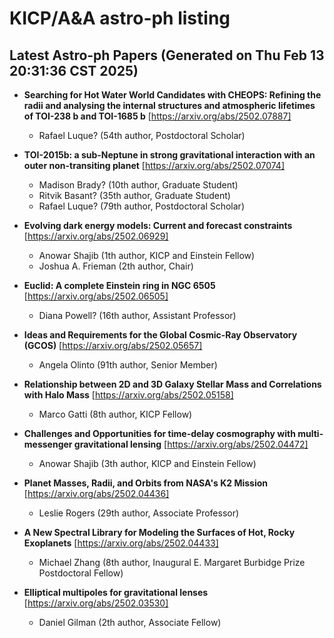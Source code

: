 # KICP/A&A astro-ph listing

## Latest Astro-ph Papers (Generated on Thu Feb 13 20:31:36 CST 2025)

- **Searching for Hot Water World Candidates with CHEOPS: Refining the radii and analysing the internal structures and atmospheric lifetimes of TOI-238 b and TOI-1685 b**
[https://arxiv.org/abs/2502.07887]
  + Rafael Luque? (54th author, Postdoctoral Scholar)

- **TOI-2015b: a sub-Neptune in strong gravitational interaction with an outer non-transiting planet**
[https://arxiv.org/abs/2502.07074]
  + Madison Brady? (10th author, Graduate Student)
  + Ritvik Basant? (35th author, Graduate Student)
  + Rafael Luque? (79th author, Postdoctoral Scholar)

- **Evolving dark energy models: Current and forecast constraints**
[https://arxiv.org/abs/2502.06929]
  + Anowar Shajib (1th author, KICP and Einstein Fellow)
  + Joshua A. Frieman (2th author, Chair)

- **Euclid: A complete Einstein ring in NGC 6505**
[https://arxiv.org/abs/2502.06505]
  + Diana Powell? (16th author, Assistant Professor)

- **Ideas and Requirements for the Global Cosmic-Ray Observatory (GCOS)**
[https://arxiv.org/abs/2502.05657]
  + Angela Olinto (91th author, Senior Member)

- **Relationship between 2D and 3D Galaxy Stellar Mass and Correlations with Halo Mass**
[https://arxiv.org/abs/2502.05158]
  + Marco Gatti (8th author, KICP Fellow)

- **Challenges and Opportunities for time-delay cosmography with multi-messenger gravitational lensing**
[https://arxiv.org/abs/2502.04472]
  + Anowar Shajib (3th author, KICP and Einstein Fellow)

- **Planet Masses, Radii, and Orbits from NASA's K2 Mission**
[https://arxiv.org/abs/2502.04436]
  + Leslie Rogers (29th author, Associate Professor)

- **A New Spectral Library for Modeling the Surfaces of Hot, Rocky Exoplanets**
[https://arxiv.org/abs/2502.04433]
  + Michael Zhang (8th author, Inaugural E. Margaret Burbidge Prize Postdoctoral Fellow)

- **Elliptical multipoles for gravitational lenses**
[https://arxiv.org/abs/2502.03530]
  + Daniel Gilman (2th author, Associate Fellow)

